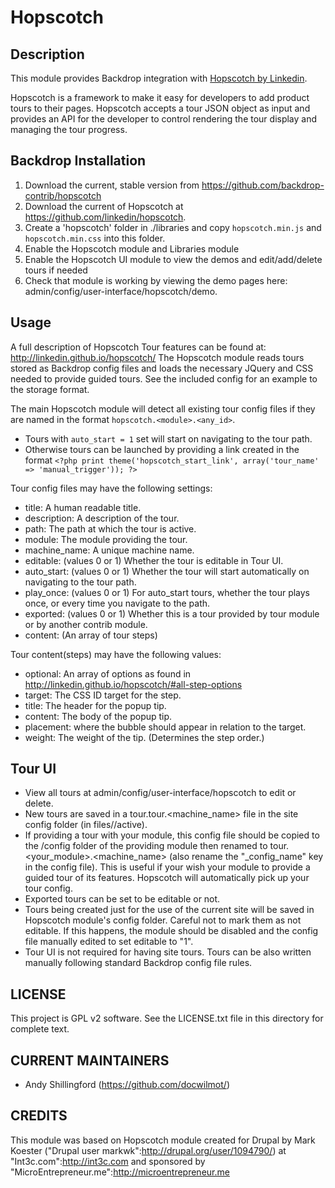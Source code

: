 Hopscotch
=======

Description
-----------

This module provides Backdrop integration with [Hopscotch by Linkedin](http://linkedin.github.io/hopscotch/).

Hopscotch is a framework to make it easy for developers to add product tours to 
their pages. Hopscotch accepts a tour JSON object as input and provides an API 
for the developer to control rendering the tour display and managing the tour 
progress.


Backdrop Installation
---------------------

1. Download the current, stable version from https://github.com/backdrop-contrib/hopscotch
2. Download the current of Hopscotch at https://github.com/linkedin/hopscotch.
3. Create a 'hopscotch' folder in ./libraries and copy `hopscotch.min.js` and 
   `hopscotch.min.css` into this folder.
4. Enable the Hopscotch module and Libraries module
5. Enable the Hopscotch UI module to view the demos and edit/add/delete tours 
if needed
6. Check that module is working by viewing the demo pages here: admin/config/user-interface/hopscotch/demo.

Usage
-----

A full description of Hopscotch Tour features can be found at: 
http://linkedin.github.io/hopscotch/
The Hopscotch module reads tours stored as Backdrop config files and loads the 
necessary JQuery and CSS needed to provide guided tours. See the included config
for an example to the storage format.

The main Hopscotch module will detect all existing tour config files if they are
named in the format `hopscotch.<module>.<any_id>`. 

- Tours with `auto_start = 1` set will start on navigating to the tour path.
- Otherwise tours can be launched by providing a link created in the format
`<?php print theme('hopscotch_start_link', array('tour_name' => 'manual_trigger')); ?>`

Tour config files may have the following settings:
- title: A human readable title.
- description: A description of the tour.
- path: The path at which the tour is active.
- module: The module providing the tour.
- machine_name: A unique machine name.
- editable: (values 0 or 1) Whether the tour is editable in Tour UI.
- auto_start: (values 0 or 1) Whether the tour will start automatically on 
navigating to the 
  tour path.
- play_once: (values 0 or 1) For auto_start tours, whether the tour plays once,
  or every time you navigate to the path.
- exported: (values 0 or 1) Whether this is a tour provided by tour module or
  by another contrib module.
- content: (An array of tour steps)

Tour content(steps) may have the following values:
- optional: An array of options as found in http://linkedin.github.io/hopscotch/#all-step-options
- target: The CSS ID target for the step.
- title: The header for the popup tip.
- content: The body of the popup tip. 
- placement: where the bubble should appear in relation to the target.
- weight: The weight of the tip. (Determines the step order.)

Tour UI
-------
- View all tours at admin/config/user-interface/hopscotch to edit or delete.
- New tours are saved in a tour.tour.<machine_name> file in the site config 
folder (in files//active).
- If providing a tour with your module, this config file should be copied to 
the /config folder of the providing module then renamed to 
tour.<your_module>.<machine_name> (also rename the "_config_name" key in the 
config file).
This is useful if your wish your module to provide a guided tour of its 
features. Hopscotch will automatically pick up your tour config.
- Exported tours can be set to be editable or not.
- Tours being created just for the use of the current site will be saved in 
Hopscotch module's config folder. Careful not to mark them as not editable. If 
this happens, the module should be disabled and the config file manually edited 
to set editable to "1".
- Tour UI is not required for having site tours. Tours can be also written 
manually following standard Backdrop config file rules.

LICENSE
---------------    

This project is GPL v2 software. See the LICENSE.txt file in this directory 
for complete text.

CURRENT MAINTAINERS
---------------    

- Andy Shillingford (https://github.com/docwilmot/)

CREDITS   
--------------- 

This module was based on Hopscotch module created for Drupal by Mark Koester 
("Drupal user markwk":http://drupal.org/user/1094790/) 
at "Int3c.com":http://int3c.com and 
sponsored by "MicroEntrepreneur.me":http://microentrepreneur.me 